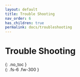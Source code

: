 ```yaml
---
layout: default
title: Trouble Shooting
nav_order: 6
has_children: true
permalink: docs/troubleshooting
---
```


# Trouble Shooting
{: .no_toc }
 <br> 
{: .fs-6 .fw-300 }
